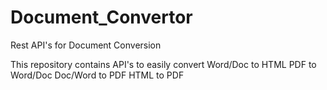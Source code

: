 # Document_Convertor
Rest API's for Document Conversion

This repository contains API's to easily convert 
Word/Doc to HTML
PDF to Word/Doc
Doc/Word to PDF
HTML to PDF

